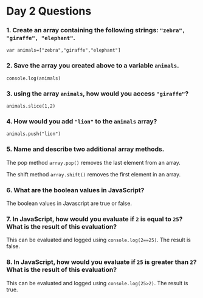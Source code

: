 # Day 2 Questions

### 1. Create an array containing the following strings: `"zebra", "giraffe", "elephant"`.

```var animals=["zebra","giraffe","elephant"]```


### 2. Save the array you created above to a variable `animals`.

```console.log(animals)```

### 3. using the array `animals`, how would you access `"giraffe"`?

```animals.slice(1,2)```

### 4. How would you add `"lion"` to the `animals` array?

```animals.push("lion")```

### 5. Name and describe two additional array methods.

The pop method ```array.pop()``` removes the last element from an array.

The shift method ```array.shift()``` removes the first element in an array.

### 6. What are the boolean values in JavaScript?

The boolean values in Javascript are true or false.

### 7. In JavaScript, how would you evaluate if `2` is equal to `25`? What is the result of this evaluation?

This can be evaluated and logged using ```console.log(2==25)```. The result is false.

### 8. In JavaScript, how would you evaluate if `25` is greater than `2`? What is the result of this evaluation?

This can be evaluated and logged using ```console.log(25>2)```. The result is true.
